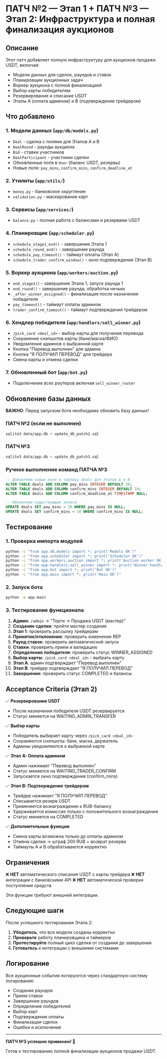 # ПАТЧ №2 — Этап 1 + ПАТЧ №3 — Этап 2: Инфраструктура и полная финализация аукционов

## Описание

Этот патч добавляет полную инфраструктуру для аукционов продажи USDT, включая:
- Модели данных для сделок, раундов и ставок
- Планировщик аукционных задач
- Воркер аукциона с полной финализацией
- Выбор карты победителем
- Резервирование и списание USDT
- Этапы A (оплата админом) и B (подтверждение трейдером)

## Что добавлено

### 1. Модели данных (`app/db/models.py`)
- `Deal` - сделка с полями для Этапов A и B
- `DealRound` - раунды аукциона
- `Bid` - ставки участников
- `DealParticipant` - участники сделки
- Обновленные поля в `User` (баланс USDT, резервы)
- Новые поля: `pay_mins`, `confirm_mins`, `confirm_deadline_at`

### 2. Утилиты (`app/utils/`)
- `money.py` - банковское округление
- `validation.py` - маскирование карт

### 3. Сервисы (`app/services/`)
- `balance.py` - полная работа с балансами и резервами USDT

### 4. Планировщик (`app/scheduler.py`)
- `schedule_stage1_end()` - завершение Этапа 1
- `schedule_round_end()` - завершение раунда
- `schedule_pay_timeout()` - таймаут оплаты (Этап A)
- `schedule_trader_confirm_window()` - окно подтверждения (Этап B)

### 5. Воркер аукциона (`app/workers/auction.py`)
- `end_stage1()` - завершение Этапа 1, запуск раунда 1
- `end_round()` - завершение раунда, обработка ничьих
- `_after_winner_assigned()` - финализация после назначения победителя
- `pay_timeout()` - таймаут оплаты админом
- `trader_confirm_timeout()` - таймаут подтверждения трейдером

### 6. Хендлер победителя (`app/handlers/sell_winner.py`)
- `/pick_card <deal_id>` - выбор карты для получения перевода
- Сохранение снэпшотов карты (банк/маска/ФИО)
- Уведомление админов о выбранной карте
- Кнопка "Перевод выполнен" для админа
- Кнопка "Я ПОЛУЧИЛ ПЕРЕВОД" для трейдера
- Смена карты и отмена сделки

### 7. Обновленный бот (`app/bot.py`)
- Подключение всех роутеров включая `sell_winner_router`

## Обновление базы данных

**ВАЖНО**: Перед запуском бота необходимо обновить базу данных!

### ПАТЧ №2 (если не выполнен)
```bash
sqlite3 data/app.db < update_db_patch2.sql
```

### ПАТЧ №3
```bash
sqlite3 data/app.db < update_db_patch3.sql
```

### Ручное выполнение команд ПАТЧА №3
```sql
-- Добавляем новые поля в таблицу deals для Этапов A и B
ALTER TABLE deals ADD COLUMN pay_mins INTEGER DEFAULT 20;
ALTER TABLE deals ADD COLUMN confirm_mins INTEGER DEFAULT 10;
ALTER TABLE deals ADD COLUMN confirm_deadline_at TIMESTAMP NULL;

-- Обновляем существующие записи
UPDATE deals SET pay_mins = 20 WHERE pay_mins IS NULL;
UPDATE deals SET confirm_mins = 10 WHERE confirm_mins IS NULL;
```

## Тестирование

### 1. Проверка импорта модулей
```bash
python -c "from app.db.models import *; print('Models OK')"
python -c "from app.scheduler import *; print('Scheduler OK')"
python -c "from app.workers.auction import *; print('Auction worker OK')"
python -c "from app.handlers.sell_winner import *; print('Winner handler OK')"
python -c "from app.bot import *; print('Bot OK')"
python -c "from app.main import *; print('Main OK')"
```

### 2. Запуск бота
```bash
python -m app.main
```

### 3. Тестирование функционала
1. **Админ**: `/admin` → "Торги → Продажа USDT (мастер)"
2. **Создание сделки**: пройти мастер создания
3. **Этап 1**: проверить рассылку трейдерам
4. **Принятие/отклонение**: проверить изменение REP
5. **Раунд ставок**: проверить автоматический запуск
6. **Ставки**: проверить прием и валидацию
7. **Определение победителя**: проверить статус WINNER_ASSIGNED
8. **Выбор карты**: `/pick_card <deal_id>` - выбрать карту
9. **Этап A**: админ подтверждает "Перевод выполнен"
10. **Этап B**: трейдер подтверждает "Я ПОЛУЧИЛ ПЕРЕВОД"
11. **Завершение**: проверить статус COMPLETED и балансы

## Acceptance Criteria (Этап 2)

✅ **Резервирование USDT**
- После назначения победителя USDT резервируется
- Статус меняется на WAITING_ADMIN_TRANSFER

✅ **Выбор карты**
- Победитель выбирает карту через `/pick_card <deal_id>`
- Сохраняются снэпшоты: банк, маска, держатель
- Админы уведомляются о выбранной карте

✅ **Этап A: Оплата админом**
- Админ нажимает "Перевод выполнен"
- Статус меняется на WAITING_TRADER_CONFIRM
- Запускается окно подтверждения (confirm_mins)

✅ **Этап B: Подтверждение трейдером**
- Трейдер нажимает "Я ПОЛУЧИЛ ПЕРЕВОД"
- Списывается резерв USDT
- Применяется вознаграждение к RUB-балансу
- Удерживается комиссия только с положительного вознаграждения
- Статус меняется на COMPLETED

✅ **Дополнительные функции**
- Смена карты возможна только до оплаты админом
- Отмена сделки → штраф 200 RUB + возврат резерва
- Таймауты A и B обрабатываются корректно

## Ограничения

❌ **НЕТ** автоматического списания USDT с карты трейдера
❌ **НЕТ** интеграции с банковскими API
❌ **НЕТ** автоматической проверки поступления средств

Эти функции требуют внешней интеграции.

## Следующие шаги

После успешного тестирования Этапа 2:

1. **Убедитесь**, что все модели созданы корректно
2. **Проверьте** работу планировщика и таймеров
3. **Протестируйте** полный цикл сделки от создания до завершения
4. **Готовьтесь** к интеграции с внешними системами

## Логирование

Все аукционные события логируются через стандартную систему логирования:
- Создание раундов
- Прием ставок
- Завершение раундов
- Определение победителей
- Выбор карт
- Подтверждения оплаты
- Финализация сделок
- Ошибки и исключения

---

**ПАТЧ №3 успешно применен! 🎉**

Готов к тестированию полной финализации аукционов продажи USDT.
